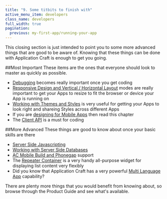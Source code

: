 ```yaml
---
title: "9. Some titbits to finish with"
active_menu_item: developers
class_name: developers
full_width: true
pagination:
  previous: my-first-app/running-your-app
---
```


This closing section is just intended to point you to some more advanced things that are good to be aware of. Knowing that these things can be done with Application Craft is enough to get you going.

##Most Important
These items are the ones that everyone should look to master as quickly as possible.

- [Debugging](/developers/documentation/scripting-apis/client-scripting-overview/debugging-ac-scripts/) becomes really important once you get coding
- [Responsive Design and Vertical / Horizontal Layout](/developers/documentation/product-guide/content-and-app-layout/responsive-adaptive-fluid-design/) modes are really important to get your Apps to resize to fit the browser or device your App is running on
- [Working with Themes and Styles](/developers/documentation/product-guide/content-and-app-layout/introduction/themes-styles/) is very useful for getting your Apps to look right and shareing Styles across different Apps
- If you are [designing for Mobile Apps](/developers/documentation/product-guide/mobile-apps-sites/) then read this chapter
- The [Client API](/developers/documentation/scripting-apis/client-scripting-overview/) is a must for coding

##More Advanced
These things are good to know about once your basic skills are there

 - [Server Side Javascripting](/developers/documentation/scripting-apis/server-side-scripting-overview/)
 - [Working with Server Side Databases](/developers/documentation/product-guide/data-storage/server-side-data-storage/)
 - [AC Mobile Build and Phonegap](/developers/documentation/ac-mobile-build-phonegap/) support
 - The [Repeater Container](/developers/documentation/product-guide/advanced-important-widgets/power-widgets/repeater-containers/) is a very handy all-purpose widget for displaying list content very flexibly
 - Did you know that Application Craft has a very powerful [Multi Language App](/developers/documentation/product-guide/advanced-features/multi-language-apps/) capability?


 There are plenty more things that you would benefit from knowing about, so browse through the Product Guide and see what's available. 



